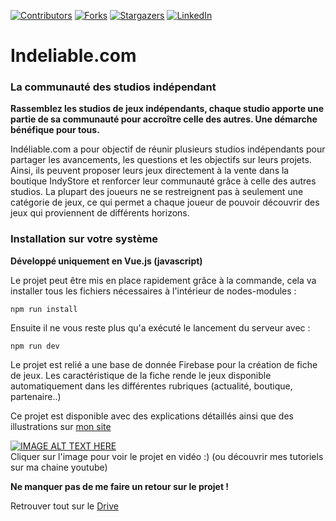 [![Contributors][contributors-shield]][contributors-url]
[![Forks][forks-shield]][forks-url]
[![Stargazers][stars-shield]][stars-url]
[![LinkedIn][linkedin-shield]][linkedin-url]

# Indeliable.com

### La communauté des studios indépendant

**Rassemblez les studios de jeux indépendants, chaque studio apporte une partie de sa communauté pour accroître celle 
des autres. Une démarche bénéfique pour tous.**

Indéliable.com a pour objectif de réunir plusieurs studios indépendants pour partager les avancements, les questions 
et les objectifs sur leurs projets. Ainsi, ils peuvent proposer leurs jeux directement à la vente dans la boutique IndyStore 
et renforcer leur communauté grâce à celle des autres studios.
La plupart des joueurs ne se restreignent pas à seulement une catégorie de jeux, ce qui permet a chaque joueur de pouvoir 
découvrir des jeux qui proviennent de différents horizons.

### Installation sur votre système
**Développé uniquement en Vue.js (javascript)** <br>

Le projet peut être mis en place rapidement grâce à la commande, cela va installer tous les fichiers nécessaires à l'intérieur de nodes-modules :
```
npm run install
```
Ensuite il ne vous reste plus qu'a exécuté le lancement du serveur avec :
```
npm run dev
```

Le projet est relié a une base de donnée Firebase pour la création de fiche de jeux. Les caractéristique de la fiche rende le jeux 
disponible automatiquement dans les différentes rubriques (actualité, boutique, partenaire..)

Ce projet est disponible avec des explications détaillés ainsi que des illustrations sur [mon site](https://www.rollet-raphael.com/project)

[![IMAGE ALT TEXT HERE](https://img.youtube.com/vi/LAR4FebhZVo/0.jpg)](https://www.youtube.com/watch?v=LAR4FebhZVo)
<br>
Cliquer sur l'image pour voir le projet en vidéo :) (ou découvrir mes tutoriels sur ma chaine youtube)

**Ne manquer pas de me faire un retour sur le projet !**

Retrouver tout sur le [Drive](https://docs.google.com/document/d/1HqDbYuOvam4cfiCWP87Pv4g9KKkUs9WfMPFhWgvCpww/edit?usp=sharing) 


<!-- MARKDOWN LINKS & IMAGES -->
<!-- https://www.markdownguide.org/basic-syntax/#reference-style-links -->
[contributors-shield]: https://img.shields.io/github/contributors/deeluxe74/indeliable.com.svg?style=for-the-badge
[contributors-url]: https://github.com/deeluxe74/indeliable.com/graphs/contributors
[forks-shield]: https://img.shields.io/github/forks/deeluxe74/indeliable.com.svg?style=for-the-badge
[forks-url]: https://github.com/deeluxe74/indeliable.com/network/members
[stars-shield]: https://img.shields.io/github/stars/deeluxe74/indeliable.com.svg?style=for-the-badge
[stars-url]: https://github.com/deeluxe74/indeliable.com/stargazers

[linkedin-shield]: https://img.shields.io/badge/-LinkedIn-black.svg?style=for-the-badge&logo=linkedin&colorB=555
[linkedin-url]: https://www.linkedin.com/in/rollet-raphael/
[product-screenshot]: images/screenshot.png
